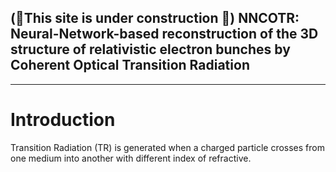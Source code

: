 
(🚀This site is under construction 🚀)
NNCOTR: Neural-Network-based reconstruction of the 3D structure of relativistic electron bunches by Coherent Optical Transition Radiation
---
---
# Introduction
Transition Radiation (TR) is generated when a charged particle crosses from one medium into another with different index of refractive. 

